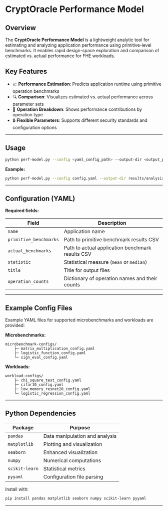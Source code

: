 # CryptOracle Performance Model

## Overview

The **CryptOracle Performance Model** is a lightweight analytic tool for estimating and analyzing application performance using primitive-level benchmarks. It enables rapid design-space exploration and comparison of estimated vs. actual performance for FHE workloads.

## Key Features

* 📈 **Performance Estimation**: Predicts application runtime using primitive operation benchmarks
* 🔍 **Comparison**: Visualizes estimated vs. actual performance across parameter sets
* 🧩 **Operation Breakdown**: Shows performance contributions by operation type
* 🔒 **Flexible Parameters**: Supports different security standards and configuration options

---

## Usage

```bash
python perf-model.py --config <yaml_config_path> --output-dir <output_path>
```

**Example:**

```bash
python perf-model.py --config config.yaml --output-dir results/analysis
```

---

## Configuration (YAML)

**Required fields:**

| Field                | Description                                      |
|----------------------|--------------------------------------------------|
| `name`               | Application name                                 |
| `primitive_benchmarks` | Path to primitive benchmark results CSV         |
| `actual_benchmarks`  | Path to actual application benchmark results CSV |
| `statistic`          | Statistical measure (`mean` or `median`)         |
| `title`              | Title for output files                           |
| `operation_counts`   | Dictionary of operation names and their counts   |

---

## Example Config Files

Example YAML files for supported microbenchmarks and workloads are provided:

**Microbenchmarks:**

```
microbenchmark-configs/
    ├─ matrix_multiplication_config.yaml
    ├─ logistic_function_config.yaml
    └─ sign_eval_config.yaml
```

**Workloads:**

```
workload-configs/
    ├─ chi_square_test_config.yaml
    ├─ cifar10_config.yaml
    ├─ low_memory_resnet20_config.yaml
    └─ logistic_regression_config.yaml
```

---

## Python Dependencies

| Package        | Purpose                        |
|---------------|---------------------------------|
| `pandas`      | Data manipulation and analysis  |
| `matplotlib`  | Plotting and visualization      |
| `seaborn`     | Enhanced visualization          |
| `numpy`       | Numerical computations          |
| `scikit-learn`| Statistical metrics             |
| `pyyaml`      | Configuration file parsing       |

Install with:

```bash
pip install pandas matplotlib seaborn numpy scikit-learn pyyaml
```

---